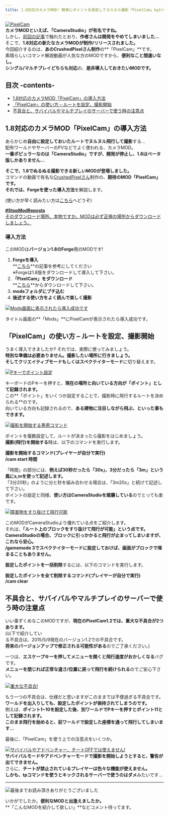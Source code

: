 ```yaml
---
title: 1.8対応のカメラMOD! 簡単にポイントを設定してヌルヌル撮影「PixelCam」byCrushedPixel
---
```


[![PixelCam](https://www.napoan.com/wp-content/uploads/imgs/3/1/310f5f1d.png)](#3/1/310f5f1d.png "PixelCam")  
**カメラMODといえば、「CameraStudio」が有名ですね。**  
しかし、[前回の記事](/43206623/ "[Minecraft]CameraStudioで録画できない! Recorderのダウンロード場所と導入方法")で触れたとおり、**作者さんは開発をやめてしまいました…**  
そこで、**1.8対応の新たなカメラMODが制作/リリースされました。**  
今回紹介するのは、**あのCrushedPixelさん制作**の**「PixelCam」**です。  
素晴らしいコマンド解説動画が人気な方のMODですから、**便利なこと間違いなし。**   
**シングル/マルチプレイどちらも対応**の、**是非導入しておきたいMODです。**

## 目次 -contents-

*   [1.8対応のカメラMOD「PixelCam」の導入方法](#how-to-inst)
*   [「PixelCam」の使い方 – ルートを設定、撮影開始](#how-to-use)
*   [不具合と、サバイバルやマルチプレイのサーバーで使う時の注意点](#note)

## 1.8対応のカメラMOD「PixelCam」の導入方法

あらかじめ**自由に設定しておいたルートでヌルヌル飛行して撮影**する…  
配布ワールドやサーバーのPVなどでよく使われる、カメラMOD。  
**一番ポピュラーなのは「CameraStudio」ですが、開発が停止し、1.8はベータ版しかありません…**

**そこで、1.8でぬるぬる撮影できる新しいMODが登場しました。**  
コマンドの動画で有名な[CrushedPixelさん](http://www.youtube.com/channel/UCbGrzgowatCRk7x5gVXhz-g)制作の、**期待のMOD「PixelCam」**です。  
それでは、Forgeを使った**導入方法**を解説します。 

(使い方が早く読みたい方は[こちら](#how-to-use)へどうぞ)

[**#StopModReposts**  
そのダウンロード場所、本物ですか。MODは必ず正規の場所からダウンロードしましょう。](https://www.napoan.com/stop-mod-reposts/)

### 導入方法

このMODは**バージョン1.8のForge**用のMODです!

1.  **Forgeを導入**  
    **[こちら](/minecraft-je/howto/install-forge/)**の記事を参考にしてください  
    ※Forgeは1.8版をダウンロードして導入して下さい。
2.  **「PixelCam」をダウンロード**  
    **[こちら](http://www.minecraftforum.net/forums/mapping-and-modding/minecraft-mods/2327429-pixelcam-camera-studio-for-minecraft-1-8 "「PixelCam」のダウンロード")**からダウンロードして下さい。
3.  **modsフォルダにブチ込む** 
4.  **後述する使い方をよく読んで楽しく撮影**

[![Mods画面に表示されたら導入成功です](https://cdn-ak.f.st-hatena.com/images/fotolife/s/sasigume/20210208/20210208134325.png)](#4/1/410c185a.png "Mods画面に表示されたら導入成功です")

タイトル画面の**「Mods」**にPixelCamが表示されたら導入成功です。

## 「PixelCam」の使い方 – ルートを設定、撮影開始

うまく導入できましたか? それでは、実際に使ってみましょう。  
**特別な準備は必要ありません。**撮影したい場所に行きましょう。  
そして**クリエイティブモードもしくはスペクテイターモード**に切り替えます。 

[![Pキーでポイント設定](https://cdn-ak.f.st-hatena.com/images/fotolife/s/sasigume/20210208/20210208134003.png)](#3/d/3dd842f9.png "Pキーでポイント設定")

キーボードのPキーを押すと、**現在の場所と向いている方向が「ポイント」として記録されます。**  
この**「ポイント」をいくつか設定することで、撮影時に飛行するルートを決められる**のです。  
向いている方向も記録されるので、**ある建物に注目しながら飛ぶ、といった事もできます。**

[![撮影を開始する専用コマンド](https://www.napoan.com/wp-content/uploads/imgs/4/c/4cf8c683.png)](#4/c/4cf8c683.png "撮影を開始する専用コマンド")

ポイントを複数設定して、ルートが決まったら撮影をはじめましょう。  
**撮影(飛行)を開始する**時は、以下のコマンドを実行します。

**撮影を開始するコマンド(プレイヤーが自分で実行)  
/cam start 時間**

「時間」の部分には、**例えば30秒だったら「30s」、3分だったら「3m」という風にs,mを使って記述します。**  
「3分20秒」のように分と秒を組み合わせる場合は、「3m20s」と続けて記述して下さい。  
ポイントの設定と同様、**使い方はCameraStudioを踏襲している**のでとっても楽です。

[![障害物をすり抜けて飛行可能](https://cdn-ak.f.st-hatena.com/images/fotolife/s/sasigume/20210208/20210208153621.png)](#a/8/a8d97830.png "障害物をすり抜けて飛行可能")

このMODがCameraStudioより優れている点をご紹介します。  
それは、**「ルート上のブロックをすり抜けて飛行が可能」**という点です。  
**CameraStudioの場合、ブロックに引っかかると飛行が止まってしまいます**が、これなら安心。  
/gamemode 3で**スペクテイターモードに設定しておけば、画面がブロックで埋まることもありません。**

**設定したポイントを一括削除**するには、以下のコマンドを実行します。

**設定したポイントを全て削除するコマンド(プレイヤーが自分で実行)  
/cam clear**

## 不具合と、サバイバルやマルチプレイのサーバーで使う時の注意点

いい事ずくめなこのMODですが、**現在のPixelCam1.2では、重大な不具合が2つあります。**  
(以下で紹介してい  
る不具合は、2015/5/9現在のバージョン1.2での不具合です。  
**将来のバージョンアップで修正される可能性がある**のでご了承ください。)

一つは、**エスケープキーを押してメニューを開くと飛行速度がおかしくなる**バグです。  
**メニューを閉じれば正常な速さ/位置に戻って飛行を続けられる**のでご安心下さい。

[![重大な不具合!](https://cdn-ak.f.st-hatena.com/images/fotolife/s/sasigume/20210208/20210208131620.png)](#1/f/1fce253e.png "重大な不具合!")

もう一つの不具合は、仕様だと思いますがこのままでは不便過ぎる不具合です。  
**ワールドを出入りしても、設定したポイントが保持されてしまうのです。**  
例えば、**ポイント1~10を設定した後、別ワールドでPキーを押すとポイント11として記録されます。**  
**このまま飛行を始めると、前ワールドで設定した座標を通って飛行してしまいます…**

最後に、「PixelCam」を使う上での注意点をいくつか。

[![サバイバルやアドベンチャー、チートOFFでは使えません!](https://cdn-ak.f.st-hatena.com/images/fotolife/s/sasigume/20210208/20210208145033.png)](#7/d/7d9d6df6.png "サバイバルやアドベンチャー、チートOFFでは使えません!")  
**サバイバルモードやアドベンチャーモードで撮影を開始しようとすると、警告が出てできません。**  
さらに、**チートが禁止されているプレイヤーは色々な機能が使えません。**  
**しかも、tpコマンドを使うとキックされるサーバーで使うのはダメ**みたいです…

---

![最後までお読み頂きありがとうございました](https://cdn-ak.f.st-hatena.com/images/fotolife/s/sasigume/20210208/20210208162522.png)

いかがでしたか。**便利なMODと出逢えましたか。**  
**「こんなMODを紹介して欲しい」**などコメント待ってます。
